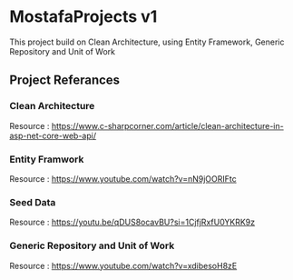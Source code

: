 # MostafaProjects v1
This project build on Clean Architecture, using Entity Framework, Generic Repository and Unit of Work

## Project Referances

### Clean Architecture
Resource : https://www.c-sharpcorner.com/article/clean-architecture-in-asp-net-core-web-api/

### Entity Framwork
Resource : https://www.youtube.com/watch?v=nN9jOORIFtc

### Seed Data 
Resource : https://youtu.be/qDUS8ocavBU?si=1CjfjRxfU0YKRK9z

### Generic Repository and Unit of Work
Resource : https://www.youtube.com/watch?v=xdibesoH8zE


